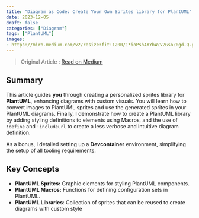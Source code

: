 ```yaml
--- 
title: "Diagram as Code: Create Your Own Sprites library for PlantUML"
date: 2023-12-05
draft: false
categories: ["Diagram"]
tags: ["PlantUML"]
images:
- https://miro.medium.com/v2/resize:fit:1200/1*ioPsh4XYhWZV2GsoZ0gd-Q.png
---
```


> Original Article : [Read on Medium](https://medium.com/itnext/diagram-as-code-create-your-own-sprites-library-for-plantuml-f8cffb83b038)

## Summary

This article guides **you** through creating a personalized sprites library for **PlantUML**, enhancing diagrams with custom visuals. You will learn how to convert images to PlantUML sprites and use the generated sprites in your PlantUML diagrams. Finally, I demonstrate how to create a PlantUML library by adding styling definitions to elements using Macros, and the use of `!define` and `!includeurl` to create a less verbose and intuitive diagram definition.

As a bonus, I detailed setting up a **Devcontainer** environment, simplifying the setup of all tooling requirements.

## Key Concepts

*   **PlantUML Sprites:** Graphic elements for styling PlantUML components.
*   **PlantUML Macros:** Functions for defining configuration sets in PlantUML.
*   **PlantUML Libraries**: Collection of sprites that can be reused to create diagrams with custom style
